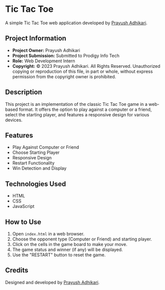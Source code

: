 # Tic Tac Toe

A simple Tic Tac Toe web application developed by [Prayush Adhikari](https://www.linkedin.com/in/prayushadhikari/).

## Project Information

- **Project Owner:** Prayush Adhikari
- **Project Submission:** Submitted to Prodigy Info Tech
- **Role:** Web Development Intern
- **Copyright:** © 2023 Prayush Adhikari. All Rights Reserved.
  Unauthorized copying or reproduction of this file, in part or whole,
  without express permission from the copyright owner is prohibited.

## Description

This project is an implementation of the classic Tic Tac Toe game in a web-based format. It offers the option to play against a computer or a friend, select the starting player, and features a responsive design for various devices.

## Features

- Play Against Computer or Friend
- Choose Starting Player
- Responsive Design
- Restart Functionality
- Win Detection and Display

## Technologies Used

- HTML
- CSS
- JavaScript

## How to Use

1. Open `index.html` in a web browser.
2. Choose the opponent type (Computer or Friend) and starting player.
3. Click on the cells in the game board to make your move.
4. The game status and winner (if any) will be displayed.
5. Use the "RESTART" button to reset the game.

## Credits

Designed and developed by [Prayush Adhikari](https://www.linkedin.com/in/prayushadhikari/).

